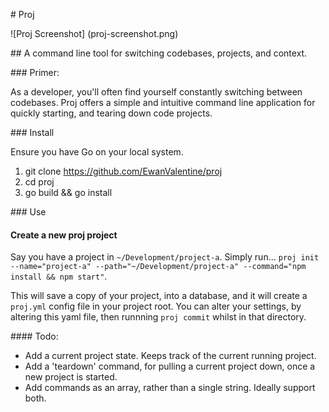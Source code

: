 # Proj

![Proj Screenshot]
(proj-screenshot.png)

## A command line tool for switching codebases, projects, and context. 

### Primer:

As a developer, you'll often find yourself constantly switching between codebases. Proj offers a simple and intuitive command line application for quickly starting, and tearing down code projects. 

### Install

Ensure you have Go on your local system. 

1. git clone https://github.com/EwanValentine/proj
2. cd proj
3. go build && go install

### Use

#### Create a new proj project

Say you have a project in `~/Development/project-a`. Simply run... `proj init --name="project-a" --path="~/Development/project-a" --command="npm install && npm start"`. 

This will save a copy of your project, into a database, and it will create a `proj.yml` config file in your project root. You can alter your settings, by altering this yaml file, then runnning `proj commit` whilst in that directory. 

#### Todo:

- Add a current project state. Keeps track of the current running project.
- Add a 'teardown' command, for pulling a current project down, once a new project is started.
- Add commands as an array, rather than a single string. Ideally support both. 
